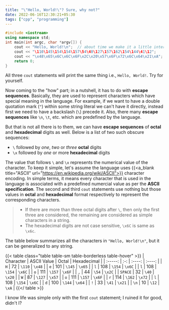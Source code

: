 ```yaml
---
title: "\"Hello, World!\"? Sure, why not?"
date: 2022-06-16T12:30:21+05:30
tags: ["cpp", "programming"]
---
```


```cpp
#include <iostream>
using namespace std;
int main(int argc, char *argv[]) {
	cout << "Hello, World!\n";  // about time we make it a little interesting
	cout << "\110\145\154\154\157\54\40\127\157\162\154\144\41\12";
	cout << "\x48\x65\x6C\x6C\x6F\x2C\x20\x57\x6F\x72\x6C\x64\x21\xA";
	return 0;
}
```
All three `cout` statements will print the same thing i.e., `Hello, World!`. Try for yourself.

Now coming to the "how" part; in a nutshell, it has to do with **escape sequences**. Basically, they are used to represent characters which have special meaning in the language. For example, if we want to have a double quotation mark (`"`) within some string literal we can't have it directly, instead first we need to have a backslash (`\`) precede it. Also, there many **escape sequences** like `\n`, `\t`, etc. which are predefined by the language.

But that is not all there is to them, we can have **escape sequences** of **octal** and **hexadecimal** digits as well. Below is a list of two such obscure sequences:
- `\` followed by _one_, _two_ or _three_ **octal** digits
- `\x` followed by _one_ or more **hexadecimal** digits

The value that follows `\` and `\x` represents the numerical value of the character. To keep it simple, let's assume the language uses {{<a_blank title="ASCII" url="https://en.wikipedia.org/wiki/ASCII">}} character encoding. In simple terms, it means every character that is used in the language is associated with a predefined numercial value as per the **ASCII specification**. The second and third `cout` statements use nothing but those values in **octal** and **hexadecimal** format respectively to represent the corresponding characters.

> - If there are more than three octal digits after `\`, then only the first three are considered, the remaining are considered as simple characters in a string.
> - The hexadecimal digits are not case sensitive, `\x6C` is same as `\x6c`.

The table below summarizes all the characters in `"Hello, World!\n"`, but it can be generalized to any string.

{{< table class="table table-sm table-borderless table-hover" >}}
| Character | ASCII Value | Octal | Hexadecimal |
| :-----: | :-: | :----: | :----: |
|   `H`   |  72 | `\110` | `\x48` |
|   `e`   | 101 | `\145` | `\x65` |
|   `l`   | 108 | `\154` | `\x6C` |
|   `l`   | 108 | `\154` | `\x6C` |
|   `o`   | 111 | `\157` | `\x6F` |
|   `,`   |  44 |  `\54` | `\x2C` |
| `SPACE` |  32 |  `\40` | `\x20` |
|   `W`   |  87 | `\127` | `\x57` |
|   `o`   | 111 | `\157` | `\x6F` |
|   `r`   | 114 | `\162` | `\x72` |
|   `l`   | 108 | `\154` | `\x6C` |
|   `d`   | 100 | `\144` | `\x64` |
|   `!`   |  33 |  `\41` | `\x21` |
|  `\n`   |  10 |  `\12` |  `\xA` |
{{</ table >}}

I know life was simple only with the first `cout` statement; I ruined it for good, didn't I?
